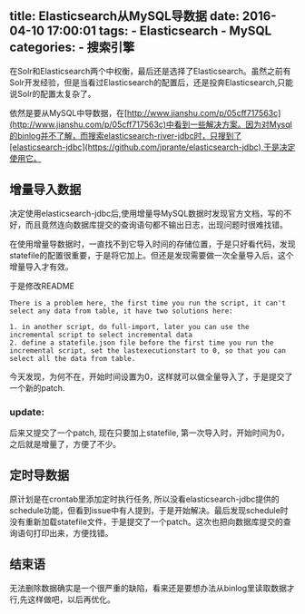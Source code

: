 title: Elasticsearch从MySQL导数据
date: 2016-04-10 17:00:01
tags: 
    - Elasticsearch 
    - MySQL
categories: 
    - 搜索引擎
---
在Solr和Elasticsearch两个中权衡，最后还是选择了Elasticsearch。虽然之前有Solr开发经验，但是当看过Elasticsearch的配置后，还是投奔Elasticsearch,只能说Solr的配置太复杂了。

依然是要从MySQL中导数据，在[http://www.jianshu.com/p/05cff717563c](http://www.jianshu.com/p/05cff717563c)中看到一些解决方案。因为对Mysql的binlog并不了解，而搜索elasticsearch-river-jdbc时，只搜到了[elasticsearch-jdbc](https://github.com/jprante/elasticsearch-jdbc),于是决定使用它。

## 增量导入数据
决定使用elasticsearch-jdbc后,使用增量导MySQL数据时发现官方文档，写的不好，而且竟然连向数据库提交的查询语句都不输出日志，出现问题时很难找错。

在使用增量导数据时，一直找不到它导入时间的存储位置，于是只好看代码，发现statefile的配置很重要，于是将它加上。但还是发现需要做一次全量导入后，这个增量导入才有效。

于是修改README
```
There is a problem here, the first time you run the script, it can't select any data from table, it have two solutions here:

1. in another script, do full-import, later you can use the incremental script to select incremental data
2. define a statefile.json file before the first time you run the incremental script, set the lastexecutionstart to 0, so that you can select all the data from table.
```

今天发现，为何不在，开始时间设置为0，这样就可以做全量导入了，于是提交了一个新的patch.

### update: 
后来又提交了一个patch, 现在只要加上statefile, 第一次导入时，开始时间为0，之后就是增量了，方便了不少。

## 定时导数据
原计划是在crontab里添加定时执行任务, 所以没看elasticsearch-jdbc提供的schedule功能，但看到issue中有人提到，于是开始解决。最后发现schedule时没有重新加载statefile文件，于是提交了一个patch。这次也把向数据库提交的查询语句打印出来，方便找错。

## 结束语
无法删除数据确实是一个很严重的缺陷，看来还是要想办法从binlog里读取数据才行,先这样做吧，以后再优化。
